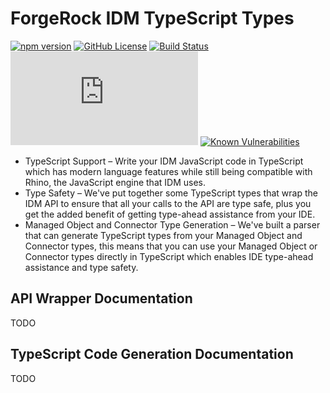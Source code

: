 # ForgeRock IDM TypeScript Types
[![npm version](https://img.shields.io/npm/v/@pearj/idm-ts-types.svg?style=flat)](https://www.npmjs.com/package/@pearj/idm-ts-types)
[![GitHub License](https://img.shields.io/github/license/pearj/idm-ts-types.svg)](https://github.com/pearj/idm-ts-types/blob/master/LICENSE)
[![Build Status](https://travis-ci.org/pearj/idm-ts-types.svg?branch=master)](https://travis-ci.org/pearj/idm-ts-types)
[![type-coverage](https://img.shields.io/badge/dynamic/json.svg?label=type-coverage&prefix=%E2%89%A5&suffix=%&query=$.typeCoverage.atLeast&uri=https%3A%2F%2Fraw.githubusercontent.com%2Fpearj%2Fidm-ts-types%2Fmaster%2Fpackage.json)](https://github.com/plantain-00/type-coverage)
[![Known Vulnerabilities](https://snyk.io/test/github/pearj/idm-ts-types/badge.svg?targetFile=package.json)](https://snyk.io/test/github/pearj/idm-ts-types?targetFile=package.json)
* TypeScript Support – Write your IDM JavaScript code in TypeScript which has modern language features while still being compatible with Rhino, the JavaScript engine that IDM uses.
* Type Safety – We've put together some TypeScript types that wrap the IDM API to ensure that all your calls to the API are type safe, plus you get the added benefit of getting type-ahead assistance from your IDE.
* Managed Object and Connector Type Generation – We've built a parser that can generate TypeScript types from your Managed Object and Connector types, this means that you can use your Managed Object or Connector types directly in TypeScript which enables IDE type-ahead assistance and type safety.

## API Wrapper Documentation
TODO

## TypeScript Code Generation Documentation
TODO